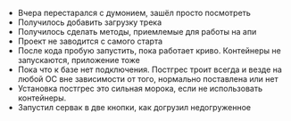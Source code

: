 - Вчера перестарался с думонием, зашёл просто посмотреть
- Получилось добавить загрузку трека
- Получилось сделать методы, приемлемые для работы на апи
- Проект не заводится с самого старта
- После кода пробую  запустить, пока работает криво. Контейнеры не запускаются, приложение тоже
- Пока что к базе нет подключения. Постгрес троит всегда и везде на любой ОС вне зависимости от того, нормально поставлена или нет
- Установка постгрес это сильная морока, если не использовать контейнеры.
- Запустил сервак в две кнопки, как догрузил недогруженное